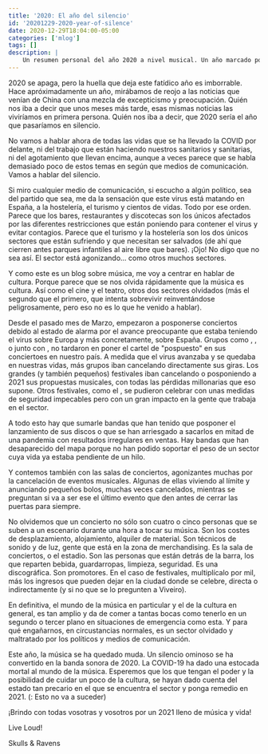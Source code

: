 ```yaml
---
title: '2020: El año del silencio'
id: '20201229-2020-year-of-silence'
date: 2020-12-29T18:04:00-05:00
categories: ['mlog']
tags: []
description: |
    Un resumen personal del año 2020 a nivel musical. Un año marcado por la pandemia que ha asolado, entre otras cosas, el mundo de la música
---
```


2020 se apaga, pero la huella que deja este fatídico año es imborrable. Hace apróximadamente un año, mirábamos de reojo a las noticias que venían de China con una mezcla de excepticismo y preocupación. Quién nos iba a decir que unos meses más tarde, esas mismas noticias las viviríamos en primera persona. Quién nos iba a decir, que 2020 sería el año que pasaríamos en silencio.

No vamos a hablar ahora de todas las vidas que se ha llevado la COVID por delante, ni del trabajo que están haciendo nuestros sanitarios y sanitarias, ni del agotamiento que llevan encima, aunque a veces parece que se habla demasiado poco de estos temas en según que medios de comunicación. Vamos a hablar del silencio.

Si miro cualquier medio de comunicación, si escucho a algún político, sea del partido que sea, me da la sensación que este virus está matando en España, a la hostelería, el turismo y cientos de vidas. Todo por ese orden. Parece que los bares, restaurantes y discotecas son los únicos afectados por las diferentes restricciones que están poniendo para contener el virus y evitar contagios. Parece que el turismo y la hostelería son los dos únicos sectores que están sufriendo y que necesitan ser salvados (de ahí que cierren antes parques infantiles al aire libre que bares). ¡Ojo! No digo que no sea así. El sector está agonizando... como otros muchos sectores.

Y como este es un blog sobre música, me voy a centrar en hablar de cultura. Porque parece que se nos olvida rápidamente que la música es cultura. Así como el cine y el teatro, otros dos sectores olvidados (más el segundo que el primero, que intenta sobrevivir reinventándose peligrosamente, pero eso no es lo que he venido a hablar).

Desde el pasado mes de Marzo, empezaron a posponerse conciertos debido al estado de alarma por el avance preocupante que estaba teniendo el virus sobre Europa y más concretamente, sobre España. Grupos como <important text="Tarja" />, <important text="Sons of Apollo" />, <important text="Overkill" /> o <important text="Lamb of God" /> junto con <important text="Kreator" />, no tardaron en poner el cartel de "pospuesto" en sus conciertoes en nuestro país. A medida que el virus avanzaba y se quedaba en nuestras vidas, más grupos iban cancelando directamente sus giras. Los grandes (y también pequeños) festivales iban cancelando o posponiendo a 2021 sus propuestas musicales, con todas las pérdidas millonarias que eso supone. Otros festivales, como el <important text="Z! Live" />, se pudieron celebrar con unas medidas de seguridad impecables pero con un gran impacto en la gente que trabaja en el sector.

A todo esto hay que sumarle bandas que han tenido que posponer el lanzamiento de sus discos o que se han arriesgado a sacarlos en mitad de una pandemia con resultados irregulares en ventas. Hay bandas que han desaparecido del mapa porque no han podido soportar el peso de un sector cuya vida ya estaba pendiente de un hilo.

Y contemos también con las salas de conciertos, agonizantes muchas por la cancelación de eventos musicales. Algunas de ellas viviendo al límite y anunciando pequeños bolos, muchas veces cancelados, mientras se preguntan si va a ser ese el último evento que den antes de cerrar las puertas para siempre.

No olvidemos que un concierto no sólo son cuatro o cinco personas que se suben a un escenario durante una hora a tocar su música. Son los costes de desplazamiento, alojamiento, alquiler de material. Son técnicos de sonido y de luz, gente que está en la zona de merchandising. Es la sala de conciertos, o el estadio. Son las personas que están detrás de la barra, los que reparten bebida, guardarropas, limpieza, seguridad. Es una discográfica. Son promotores. En el caso de festivales, multiplícalo por mil, más los ingresos que pueden dejar en la ciudad donde se celebre, directa o indirectamente (y si no que se lo pregunten a Viveiro).

En definitiva, el mundo de la música en particular y el de la cultura en general, es tan amplio y da de comer a tantas bocas como tenerlo en un segundo o tercer plano en situaciones de emergencia como esta. Y para qué engañarnos, en circustancias normales, es un sector olvidado y maltratado por los políticos y medios de comunicación.

Este año, la música se ha quedado muda. Un silencio ominoso se ha convertido en la banda sonora de 2020. La COVID-19 ha dado una estocada mortal al mundo de la música. Esperemos que los que tengan el poder y la posibilidad de cuidar un poco de la cultura, se hayan dado cuenta del estado tan precario en el que se encuentra el sector y ponga remedio en 2021. (<important text="SPOILER" />: Esto no va a suceder)

¡Brindo con todas vosotras y vosotros por un 2021 lleno de música y vida!

Live Loud!

Skulls & Ravens

<apostrophe text="Foto de cabecera de engin akyurt en Unsplash" link="https://unsplash.com/s/photos/silence-mask?utm_source=unsplash&amp;utm_medium=referral&amp;utm_content=creditCopyText" />
